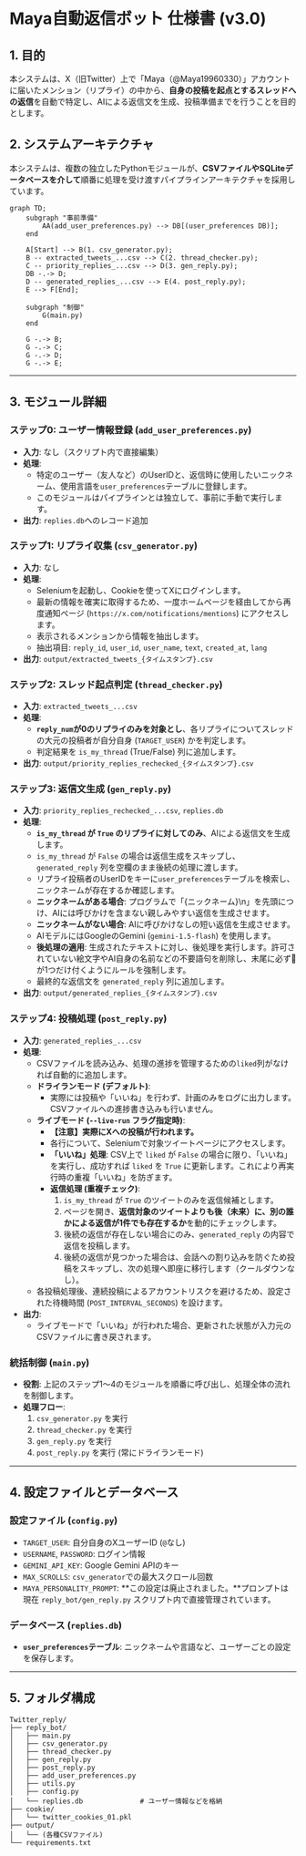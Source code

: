 # Maya自動返信ボット 仕様書 (v3.0)

## 1. 目的

本システムは、X（旧Twitter）上で「Maya（@Maya19960330）」アカウントに届いたメンション（リプライ）の中から、**自身の投稿を起点とするスレッドへの返信**を自動で特定し、AIによる返信文を生成、投稿準備までを行うことを目的とします。

## 2. システムアーキテクチャ

本システムは、複数の独立したPythonモジュールが、**CSVファイルやSQLiteデータベースを介して**順番に処理を受け渡すパイプラインアーキテクチャを採用しています。

```mermaid
graph TD;
    subgraph "事前準備"
        AA(add_user_preferences.py) --> DB[(user_preferences DB)];
    end

    A[Start] --> B(1. csv_generator.py);
    B -- extracted_tweets_...csv --> C(2. thread_checker.py);
    C -- priority_replies_...csv --> D(3. gen_reply.py);
    DB -.-> D;
    D -- generated_replies_...csv --> E(4. post_reply.py);
    E --> F[End];

    subgraph "制御"
        G(main.py)
    end

    G -.-> B;
    G -.-> C;
    G -.-> D;
    G -.-> E;
```

---

## 3. モジュール詳細

### ステップ0: ユーザー情報登録 (`add_user_preferences.py`)
-   **入力**: なし（スクリプト内で直接編集）
-   **処理**:
    -   特定のユーザー（友人など）のUserIDと、返信時に使用したいニックネーム、使用言語を`user_preferences`テーブルに登録します。
    -   このモジュールはパイプラインとは独立して、事前に手動で実行します。
-   **出力**: `replies.db`へのレコード追加

### ステップ1: リプライ収集 (`csv_generator.py`)

-   **入力**: なし
-   **処理**:
    -   Seleniumを起動し、Cookieを使ってXにログインします。
    -   最新の情報を確実に取得するため、一度ホームページを経由してから再度通知ページ (`https://x.com/notifications/mentions`) にアクセスします。
    -   表示されるメンションから情報を抽出します。
    -   抽出項目: `reply_id`, `user_id`, `user_name`, `text`, `created_at`, `lang`
-   **出力**: `output/extracted_tweets_{タイムスタンプ}.csv`

### ステップ2: スレッド起点判定 (`thread_checker.py`)

-   **入力**: `extracted_tweets_...csv`
-   **処理**:
    -   **`reply_num`が0のリプライのみを対象とし**、各リプライについてスレッドの大元の投稿者が自分自身 (`TARGET_USER`) かを判定します。
    -   判定結果を `is_my_thread` (True/False) 列に追加します。
-   **出力**: `output/priority_replies_rechecked_{タイムスタンプ}.csv`

### ステップ3: 返信文生成 (`gen_reply.py`)

-   **入力**: `priority_replies_rechecked_...csv`, `replies.db`
-   **処理**:
    -   **`is_my_thread` が `True` のリプライに対してのみ**、AIによる返信文を生成します。
    -   `is_my_thread` が `False` の場合は返信生成をスキップし、`generated_reply` 列を空欄のまま後続の処理に渡します。
    -   リプライ投稿者のUserIDをキーに`user_preferences`テーブルを検索し、ニックネームが存在するか確認します。
    -   **ニックネームがある場合**: プログラムで「{ニックネーム}\n」を先頭につけ、AIには呼びかけを含まない親しみやすい返信を生成させます。
    -   **ニックネームがない場合**: AIに呼びかけなしの短い返信を生成させます。
    -   AIモデルにはGoogleのGemini (`gemini-1.5-flash`) を使用します。
    -   **後処理の適用**: 生成されたテキストに対し、後処理を実行します。許可されていない絵文字やAI自身の名前などの不要語句を削除し、末尾に必ず🩷が1つだけ付くようにルールを強制します。
    -   最終的な返信文を `generated_reply` 列に追加します。
-   **出力**: `output/generated_replies_{タイムスタンプ}.csv`

### ステップ4: 投稿処理 (`post_reply.py`)

-   **入力**: `generated_replies_...csv`
-   **処理**:
    -   CSVファイルを読み込み、処理の進捗を管理するための`liked`列がなければ自動的に追加します。
    -   **ドライランモード (デフォルト)**:
        -   実際には投稿や「いいね」を行わず、計画のみをログに出力します。CSVファイルへの進捗書き込みも行いません。
    -   **ライブモード (`--live-run` フラグ指定時)**:
        -   **【注意】実際にXへの投稿が行われます。**
        -   各行について、Seleniumで対象ツイートページにアクセスします。
        -   **「いいね」処理**: CSV上で `liked` が `False` の場合に限り、「いいね」を実行し、成功すれば `liked` を `True` に更新します。これにより再実行時の重複「いいね」を防ぎます。
        -   **返信処理 (重複チェック)**:
            1. `is_my_thread` が `True` のツイートのみを返信候補とします。
            2. ページを開き、**返信対象のツイートよりも後（未来）に、別の誰かによる返信が1件でも存在するか**を動的にチェックします。
            3. 後続の返信が存在しない場合にのみ、`generated_reply` の内容で返信を投稿します。
            4. 後続の返信が見つかった場合は、会話への割り込みを防ぐため投稿をスキップし、次の処理へ即座に移行します（クールダウンなし）。
    -   各投稿処理後、連続投稿によるアカウントリスクを避けるため、設定された待機時間 (`POST_INTERVAL_SECONDS`) を設けます。
-   **出力**:
    -   ライブモードで「いいね」が行われた場合、更新された状態が入力元のCSVファイルに書き戻されます。

### 統括制御 (`main.py`)

-   **役割**: 上記のステップ1〜4のモジュールを順番に呼び出し、処理全体の流れを制御します。
-   **処理フロー**:
    1.  `csv_generator.py` を実行
    2.  `thread_checker.py` を実行
    3.  `gen_reply.py` を実行
    4.  `post_reply.py` を実行 (常にドライランモード)

---

## 4. 設定ファイルとデータベース

### 設定ファイル (`config.py`)
-   `TARGET_USER`: 自分自身のXユーザーID (`@`なし)
-   `USERNAME`, `PASSWORD`: ログイン情報
-   `GEMINI_API_KEY`: Google Gemini APIのキー
-   `MAX_SCROLLS`: `csv_generator`での最大スクロール回数
-   `MAYA_PERSONALITY_PROMPT`: **この設定は廃止されました。**プロンプトは現在 `reply_bot/gen_reply.py` スクリプト内で直接管理されています。

### データベース (`replies.db`)
-   **`user_preferences`テーブル**: ニックネームや言語など、ユーザーごとの設定を保存します。

---

## 5. フォルダ構成

```
Twitter_reply/
├── reply_bot/
│   ├── main.py
│   ├── csv_generator.py
│   ├── thread_checker.py
│   ├── gen_reply.py
│   ├── post_reply.py
│   ├── add_user_preferences.py
│   ├── utils.py
│   ├── config.py
│   └── replies.db              # ユーザー情報などを格納
├── cookie/
│   └── twitter_cookies_01.pkl
├── output/
│   └── (各種CSVファイル)
└── requirements.txt
```
